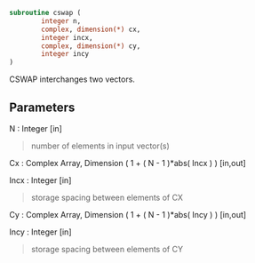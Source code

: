 ```fortran
subroutine cswap (
		integer n,
		complex, dimension(*) cx,
		integer incx,
		complex, dimension(*) cy,
		integer incy
)
```

   CSWAP interchanges two vectors.

## Parameters
N : Integer [in]
> number of elements in input vector(s)

Cx : Complex Array, Dimension ( 1 + ( N - 1 )*abs( Incx ) ) [in,out]

Incx : Integer [in]
> storage spacing between elements of CX

Cy : Complex Array, Dimension ( 1 + ( N - 1 )*abs( Incy ) ) [in,out]

Incy : Integer [in]
> storage spacing between elements of CY

